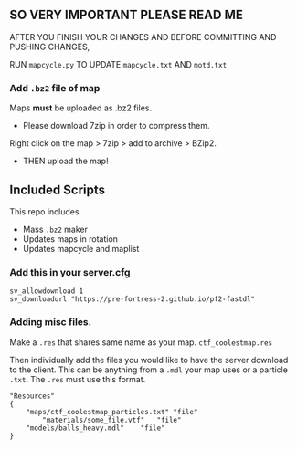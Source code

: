 ## SO VERY IMPORTANT PLEASE READ ME

AFTER YOU FINISH YOUR CHANGES AND BEFORE COMMITTING AND PUSHING CHANGES,

RUN `mapcycle.py` TO UPDATE `mapcycle.txt` AND `motd.txt`

### Add `.bz2` file of map
Maps **must** be uploaded as .bz2 files.
- Please download 7zip in order to compress them.

Right click on the map > 7zip > add to archive > BZip2.

- THEN upload the map!

## Included Scripts
This repo includes
- Mass `.bz2` maker
- Updates maps in rotation
- Updates mapcycle and maplist

### Add this in your server.cfg
```
sv_allowdownload 1 
sv_downloadurl "https://pre-fortress-2.github.io/pf2-fastdl"
```

### Adding misc files.
Make a `.res` that shares same name as your map.
`ctf_coolestmap.res`

Then individually add the files you would like to have the server download to the client. This can be anything from a `.mdl` your map uses or a particle `.txt`.
The `.res` must use this format.
```
"Resources"
{
	"maps/ctf_coolestmap_particles.txt"	"file"
        "materials/some_file.vtf"	"file"
	"models/balls_heavy.mdl"	"file"
}
```
